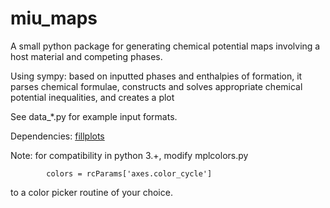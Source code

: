 # miu_maps

A small python package for generating chemical potential maps involving a host material and competing phases. 

Using sympy: based on inputted phases and enthalpies of formation, it parses chemical formulae, constructs and solves appropriate chemical potential inequalities, and creates a plot

See data_\*.py for example input formats.

Dependencies: [fillplots](https://github.com/tkf/fillplots)

Note: for compatibility in python 3.+, modify mplcolors.py
~~~~
        colors = rcParams['axes.color_cycle']
~~~~

to a color picker routine of your choice.
